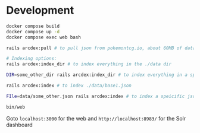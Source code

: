 # Development

```sh
docker compose build
docker compose up -d
docker compose exec web bash
```

```sh
rails arcdex:pull # to pull json from pokemontcg.io, about 60MB of data

# Indexing options:
rails arcdex:index_dir # to index everything in the ./data dir

DIR=some_other_dir rails arcdex:index_dir # to index everything in a specific dir

rails arcdex:index # to index ./data/base1.json

FIle=data/some_other.json rails arcdex:index # to index a speicific json

bin/web
```

Goto `localhost:3000` for the web and `http://localhost:8983/` for the Solr dashboard
